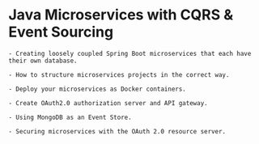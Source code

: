 # Java Microservices with CQRS & Event Sourcing

	- Creating loosely coupled Spring Boot microservices that each have their own database.
		
	- How to structure microservices projects in the correct way.
		
	- Deploy your microservices as Docker containers.
		
	- Create OAuth2.0 authorization server and API gateway.
		
	- Using MongoDB as an Event Store.
		
	- Securing microservices with the OAuth 2.0 resource server.
		
